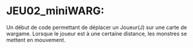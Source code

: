 # JEU02_miniWARG:

Un début de code permettant de déplacer un Joueur(J) sur une carte de wargame.
Lorsque le joueur est à une certaine distance, les monstres se mettent en mouvement.
